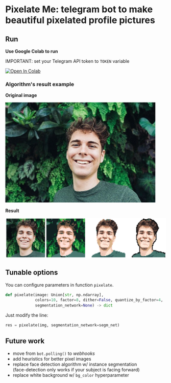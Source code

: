 # Pixelate Me: telegram bot to make beautiful pixelated profile pictures


## Run
__Use Google Colab to run__

IMPORTANT: set your Telegram API token to `TOKEN` variable

[![Open In Colab](https://colab.research.google.com/assets/colab-badge.svg)](https://colab.research.google.com/github/olegkhomenko/pixelate-me-tg/blob/master/pixelate-me.ipynb)


### Algorithm's result example
__Original image__

![orig](imgs/half_orig.jpg)

__Result__

![banner](imgs/banner.png)


## Tunable options
You can configure parameters in function `pixelate`.
```python
def pixelate(image: Union[str, np.ndarray],
             colors=10, factor=8, dither=False, quantize_by_factor=4,
             segmentation_network=None) -> dict
```
Just modify the line:
```python
res = pixelate(img, segmentation_network=segm_net)
```

## Future work
- move from `bot.polling()` to _webhooks_
- add heuristics for better pixel images
- replace face detection algorithm w/ instance segmentation <br />
(face-detection only works if your subject is facing forward)
- replace white background w/ `bg_color` hyperparameter
